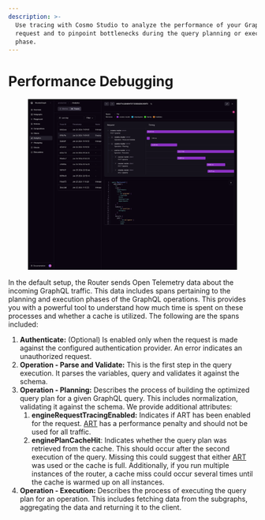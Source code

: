 ```yaml
---
description: >-
  Use tracing with Cosmo Studio to analyze the performance of your GraphQL
  request and to pinpoint bottlenecks during the query planning or execution
  phase.
---
```


# Performance Debugging

<figure><img src="../.gitbook/assets/monitoring_through_tracing.png" alt=""><figcaption></figcaption></figure>

In the default setup, the Router sends Open Telemetry data about the incoming GraphQL traffic. This data includes spans pertaining to the planning and execution phases of the GraphQL operations. This provides you with a powerful tool to understand how much time is spent on these processes and whether a cache is utilized. The following are the spans included:

1. **Authenticate:** (Optional) Is enabled only when the request is made against the configured authentication provider. An error indicates an unauthorized request.
2. **Operation - Parse and Validate:** This is the first step in the query execution. It parses the variables, query and validates it against the schema.
3. **Operation - Planning:** Describes the process of building the optimized query plan for a given GraphQL query. This includes normalization, validating it against the schema. We provide additional attributes:
   1. **engineRequestTracingEnabled:** Indicates if ART has been enabled for the request. [ART](advanced-request-tracing-art.md) has a performance penalty and should not be used for all traffic.
   2. **enginePlanCacheHit**: Indicates whether the query plan was retrieved from the cache. This should occur after the second execution of the query. Missing this could suggest that either [ART](advanced-request-tracing-art.md) was used or the cache is full. Additionally, if you run multiple instances of the router, a cache miss could occur several times until the cache is warmed up on all instances.
4. **Operation - Execution:** Describes the process of executing the query plan for an operation. This includes fetching data from the subgraphs, aggregating the data and returning it to the client.
